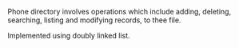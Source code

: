 Phone directory involves operations which include adding, deleting, searching, listing and modifying records, to thee file.

Implemented using doubly linked list.
